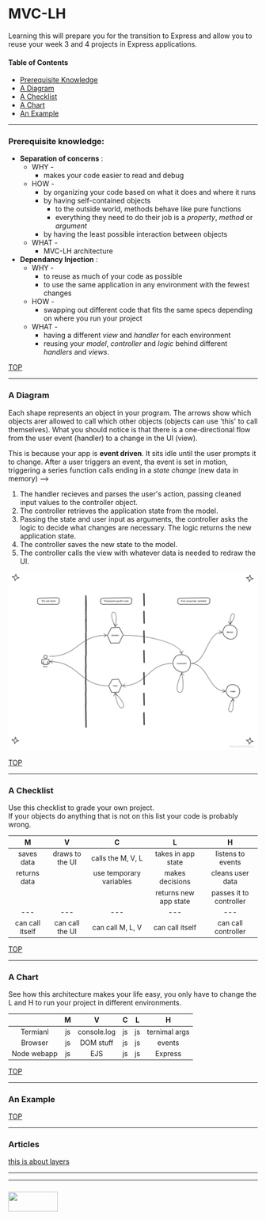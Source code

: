 # MVC-LH
Learning this will prepare you for the transition to Express and allow you to reuse your week 3 and 4 projects in Express applications.

#### Table of Contents 
* [Prerequisite Knowledge](#prerequiste-knowledge)  
* [A Diagram](#a-diagram)  
* [A Checklist](#a-checklist)  
* [A Chart](#a-chart) 
* [An Example](#an-example)  
____________
### Prerequisite knowledge:
* __Separation of concerns__ : 
  * WHY -  
    * makes your code easier to read and debug
  * HOW - 
    * by organizing your code based on what it does and where it runs
    * by having self-contained objects 
      * to the outside world,  methods behave like pure functions
      * everything they need to do their job is a _property_, _method_ or _argument_ 
    * by having the least possible interaction between objects
  * WHAT - 
    * MVC-LH architecture
* __Dependancy Injection__ :
  * WHY - 
    * to reuse as much of your code as possible
    * to use the same application in any environment with the fewest changes
  * HOW - 
    * swapping out different code that fits the same specs depending on where you run your project
  * WHAT -
    * having a different _view_ and _handler_ for each environment
    * reusing your _model_, _controller_ and _logic_ behind different _handlers_ and _views_.

 [TOP](#table-of-contents)
___
### A Diagram

Each shape represents an object in your program.  The arrows show which objects arer allowed to call which other objects (objects can use 'this' to call themselves). What you should notice is that there is a one-directional flow from the user event (handler) to a change in the UI (view).

This is because your app is __event driven__.  It sits idle until the user prompts it to change.  After a user triggers an event, tha event is set in motion, triggering a series function calls ending in a _state change_ (new data in memory) --> 
1. The handler recieves and parses the user's action, passing cleaned input values to the controller object.
2. The controller retrieves the application state from the model. 
3. Passing the state and user input as arguments, the controller asks the logic to decide what changes are necessary.  The logic returns the new application state.
4. The controller saves the new state to the model.
5. The controller calls the view with whatever data is needed to redraw the UI.



![](./mvc-lh.png)

[TOP](#table-of-contents) 
___
### A Checklist

Use this checklist to grade your own project.  
If your objects do anything that is not on this list your code is probably wrong.

| __M__  	|   __V__	| __C__  	| __L__  	|  __H__   	|
|:---:	|:---:	|:---:	|:---:	|:---:	|
|   saves data 	|   draws to the UI	|   calls the M, V, L	|   takes in app state	| listens to events   	|
|   returns data	|   	|   use temporary variables	|   makes decisions	|   cleans user data	|
|   	|   	|  	|   returns new app state 	|   passes it to controller	|
| --- | --- | --- | --- | --- |
| can call itself | can call the UI | can call M, L, V | can call itself | can call controller| 

[TOP](#table-of-contents)
___
### A Chart 

See how this architecture makes your life easy, you only have to change the L and H to run your project in different environments.

|   |   __M__	|  __V__   	| __C__  	|   __L__	|  __H__ 	|   
|:---:  |:---:	|:---:	|:---:	|:---:	|:---:	|
|   Termianl   |    js 	|   console.log	|   js	|   js	|   ternimal args	|
|   Browser    |  js 	|   DOM stuff	|   js	|   js	|   events	|
|   Node webapp    |   js	|   EJS	|   js	|   js	|   Express	|

[TOP](#table-of-contents)
___
### An Example



[TOP](#table-of-contents)  
___  
### Articles  
  
[this is about layers](http://www.edave.net/2011/03/22/a-layered-node-js-architecture-using-express/)    







___
___
### <a href="http://elewa.education/blog" target="_blank"><img src="https://user-images.githubusercontent.com/18554853/34921062-506450ae-f97d-11e7-875f-6feeb26ad72d.png" width="100" height="40"/></a>
